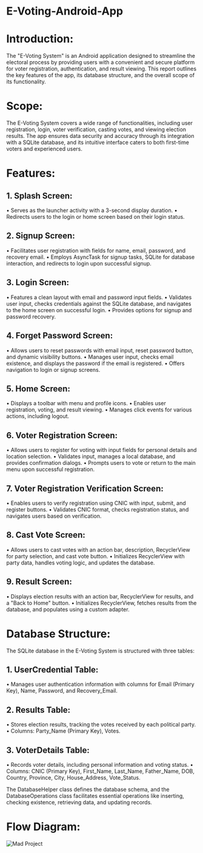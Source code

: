 # E-Voting-Android-App
# Introduction:
The "E-Voting System" is an Android application designed to streamline the electoral process by providing users with a convenient and secure platform for voter registration, authentication, and result viewing. This report outlines the key features of the app, its database structure, and the overall scope of its functionality.

# Scope:
The E-Voting System covers a wide range of functionalities, including user registration, login, voter verification, casting votes, and viewing election results. The app ensures data security and accuracy through its integration with a SQLite database, and its intuitive interface caters to both first-time voters and experienced users.

# Features:
  ## 1.	Splash Screen:
  •	Serves as the launcher activity with a 3-second display duration.
  •	Redirects users to the login or home screen based on their login status.
  ## 2.	Signup Screen:
  •	Facilitates user registration with fields for name, email, password, and recovery email.
  •	Employs AsyncTask for signup tasks, SQLite for database interaction, and redirects to login upon successful signup.
  ## 3.	Login Screen:
  •	Features a clean layout with email and password input fields.
  •	Validates user input, checks credentials against the SQLite database, and navigates to the home screen on successful login.
  •	Provides options for signup and password recovery.
  ## 4.	Forget Password Screen:
  •	Allows users to reset passwords with email input, reset password button, and dynamic visibility buttons.
  •	Manages user input, checks email existence, and displays the password if the email is registered.
  •	Offers navigation to login or signup screens.
  ## 5.	Home Screen:
  •	Displays a toolbar with menu and profile icons.
  •	Enables user registration, voting, and result viewing.
  •	Manages click events for various actions, including logout.
  ## 6.	Voter Registration Screen:
  •	Allows users to register for voting with input fields for personal details and location selection.
  •	Validates input, manages a local database, and provides confirmation dialogs.
  •	Prompts users to vote or return to the main menu upon successful registration.
  ## 7.	Voter Registration Verification Screen:
  •	Enables users to verify registration using CNIC with input, submit, and register buttons.
  •	Validates CNIC format, checks registration status, and navigates users based on verification.
  ## 8.	Cast Vote Screen:
  •	Allows users to cast votes with an action bar, description, RecyclerView for party selection, and cast vote button.
  •	Initializes RecyclerView with party data, handles voting logic, and updates the database.
  ## 9.	Result Screen:
  •	Displays election results with an action bar, RecyclerView for results, and a "Back to Home" button.
  •	Initializes RecyclerView, fetches results from the database, and populates using a custom adapter.
    
# Database Structure:
The SQLite database in the E-Voting System is structured with three tables:
## 1.	UserCredential Table:
  •	Manages user authentication information with columns for Email (Primary Key), Name, Password, and Recovery_Email.
## 2.	Results Table:
  •	Stores election results, tracking the votes received by each political party.
  •	Columns: Party_Name (Primary Key), Votes.
## 3.	VoterDetails Table:
  •	Records voter details, including personal information and voting status.
  •	Columns: CNIC (Primary Key), First_Name, Last_Name, Father_Name, DOB, Country, Province, City, House_Address, Vote_Status.

The DatabaseHelper class defines the database schema, and the DatabaseOperations class facilitates essential operations like inserting, checking existence, retrieving data, and updating records.

# Flow Diagram:
![Mad Project](https://github.com/AjabNauman958/E-Voting-Android-App/assets/114978635/60cb5d3c-2eec-4597-b447-29025de41e4f)
